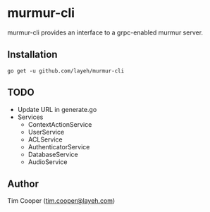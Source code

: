 # murmur-cli

murmur-cli provides an interface to a grpc-enabled murmur server.

## Installation

    go get -u github.com/layeh/murmur-cli

## TODO

- Update URL in generate.go
- Services
    - ContextActionService
    - UserService
    - ACLService
    - AuthenticatorService
    - DatabaseService
    - AudioService

## Author

Tim Cooper (<tim.cooper@layeh.com>)
